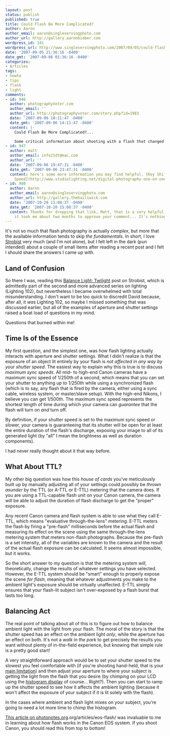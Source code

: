 ```yaml
---
layout: post
status: publish
published: true
title: Could Flash Be More Complicated?
author: Aaron
author_email: aaron@singleservingphoto.com
author_url: http://gallery.aaronbieber.com
wordpress_id: 141
wordpress_url: http://www.singleservingphoto.com/2007/09/05/could-flash-be-more-complicated/
date: '2007-09-05 21:36:16 -0400'
date_gmt: '2007-09-06 01:36:16 -0400'
categories:
- Articles
tags:
- howto
- tips
- flash
- light
comments:
- id: 946
  author: photographyVoter.com
  author_email: ''
  author_url: http://photographyvoter.com/story.php?id=1983
  date: '2007-09-06 10:11:47 -0400'
  date_gmt: '2007-09-06 14:11:47 -0400'
  content: |-
    Could Flash Be More Complicated?...

    Some critical information about shooting with a flash that changed my entire approach....
- id: 947
  author: matt
  author_email: info21dt@mac.com
  author_url: ''
  date: '2007-09-06 19:47:31 -0400'
  date_gmt: '2007-09-06 23:47:31 -0400'
  content: here's some more information you may find helpful, [Key Shifting and Shutter
    Speed](http://www.studiolighting.net/digital-photography-one-on-one-e001-key-shifting-and-shutter-speed/)
- id: 980
  author: Aaron
  author_email: aaron@singleservingphoto.com
  author_url: http://gallery.thebailiwick.com
  date: '2007-10-20 11:08:37 -0400'
  date_gmt: '2007-10-20 15:08:37 -0400'
  content: Thanks for dropping that link, Matt, that is a very helpful video! Sorry
    it took me about two months to approve your comment... It's nothing personal!
---
```

It's not so much that flash photography is actually _complex_, but
more that the available information tends to skip _the fundamentals_.
In short, I love [Strobist](http://www.strobist.com) very much (and I'm
not alone), but I felt left in the dark (pun intended) about a couple of
small items after reading a recent post and I felt I should share the
answers I came up with.<span id="more"></span><span
id="more-141"></span>

## Land of Confusion

So there I was, reading this [Balance Light:
Twilight](http://strobist.blogspot.com/2007/09/lighting-102-balancing-light-twilight.html)
post on Strobist, which is admittedly part of the second and more
advanced series on lighting (Lighting 102), but nevertheless I became
overwhelmed with total misunderstanding. I don't want to be too quick to
discredit David because, after all, it *was* Lighting 102, so maybe I
missed something that was discussed earlier, but all of the examples of
aperture and shutter settings raised a boat load of questions in my
mind.

Questions that burned within me!

## Time Is of the Essence

My first question, and the simplest one, was how flash lighting actually
interacts with aperture and shutter settings. What I didn't realize is
that the exposure of an object lit entirely by your flash is _not
affected in any way by your shutter speed_. The easiest way to explain
why this is true is to discuss _maximum sync speeds_. All mid- to
high-end Canon cameras have a maximum sync speed of 1/250th of a second,
which means that you can set your shutter to anything _up to_ 1/250th
while using a synchronized flash (which is to say, any flash that is
fired by the camera, either using a sync cable, wireless system, or
master/slave setup). With the high-end Nikons, I believe you can get
1/500th. The maximum sync speed represents the shortest length of time
during which your camera can _guarantee_ that the flash will turn on
*and* turn off.

By definition, if your shutter speed is set to the maximum sync speed or
slower, your camera is guaranteeing that its shutter will be open for at
least the entire duration of the flash's discharge, exposing your image
to all of its generated light (by "all" I mean the brightness as well as
duration components).

I had never really thought about it that way before.

## What About TTL?

My other big question was how this _house of cards_ you've
meticulously built up by manually adjusting all of your settings could
possibly be _thrown asunder_ by the TTL (or A-TTL or E-TTL) metering
that the camera does. If you are using a TTL-capable flash unit on your
Canon camera, the camera will be able to adjust the duration of flash
discharge to get the "proper" exposure.

Any recent Canon camera and flash system is able to use what they call
E-TTL, which means "evaluative through-the-lens" metering. E-TTL meters
the flash by firing a "pre-flash" milliseconds before the actual flash
and measuring its effect on the scene using the same through-the-lens
metering system that meters non-flash photographs. Because the pre-flash
is a set intensity, all of the variables are known to the camera and the
result of the actual flash exposure can be calculated. It seems almost
impossible, but it works.

So the short answer to my question is that the metering system _will_,
theoretically, change the results of whatever settings you have
selected. However, the E-TTL system should be "smart" enough to properly
expose the scene _for flash_, meaning that whatever adjustments you
make to the ambient light's exposure should be virtually unaffected.
E-TTL simply ensures that your flash-lit subject isn't over-exposed by a
flash burst that lasts too long.

## Balancing Act

The real point of talking about all of this is to figure out how to
balance ambient light with the light from your flash. The moral of the
story is that the shutter speed has an effect on the ambient light
_only_, while the aperture has an effect on both. It's not a _walk in
the park_ to get precisely the results you want without plenty of
in-the-field experience, but knowing that simple rule is a pretty good
start!

A very straightforward approach would be to set your shutter speed to
the slowest you feel comfortable with (if you're shooting hand-held,
that is your [main
limitation](http://www.singleservingphoto.com/2007/05/22/focal-length-reciprocal-rule/))
and then adjust your aperture to where your subject is getting the light
from the flash that you desire (by chimping on your LCD using the
[histogram
display](http://www.singleservingphoto.com/2007/06/03/histograms-huh/,)
of course... Right?). Then you can start to ramp up the shutter speed to
see how it affects the ambient lighting (because it won't affect the
exposure of your subject if it is lit solely with the flash).

In the cases where ambient and flash light mixes on your subject, you're
going to need a lot more time to chimp the histogram.

[This article on
photonotes.org](http://photonotes).org/articles/eos-flash/ was invaluable
to me in learning about how flash works in the Canon EOS system. If you
shoot Canon, you should read this from top to bottom!
